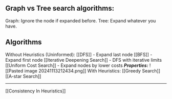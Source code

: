 ## Graph vs Tree search algorithms:
Graph: Ignore the node if expanded before.
Tree: Expand whatever you have.

## Algorithms
Without Heuristics (Uninformed):
[[DFS]] - Expand last node
[[BFS]] - Expand first node
[[Iterative Deepening Search]] - DFS with iterative limits
[[Uniform Cost Search]] - Expand nodes by lower costs
***Properties:***
	![[Pasted image 20241113212434.png]]
With Heuristics:
[[Greedy Search]]
[[A-star Search]]

----
[[Consistency In Heuristics]]
